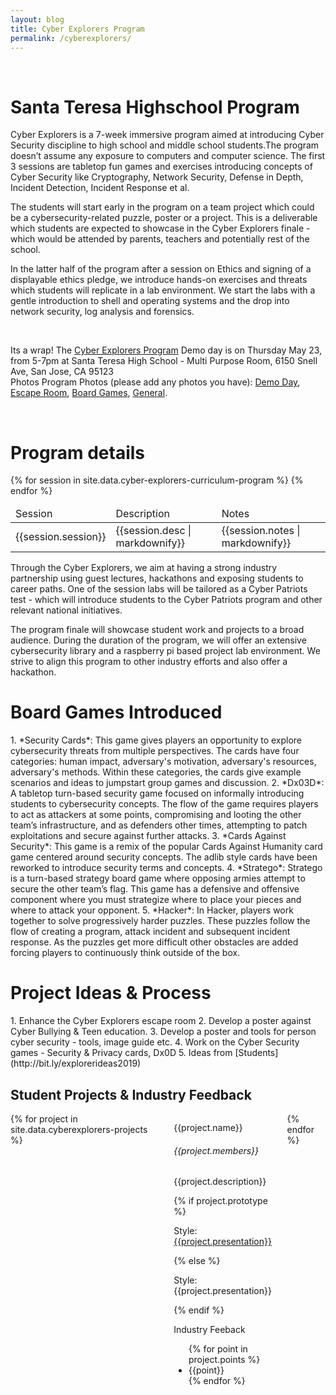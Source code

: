 ```yaml
---
layout: blog
title: Cyber Explorers Program
permalink: /cyberexplorers/
---
```

<br/>
<h1 class="title">Santa Teresa Highschool Program </h1>

Cyber Explorers is a 7-week immersive program aimed at introducing Cyber Security discipline to high school and middle school students.The program doesn’t assume any exposure to computers and computer science. The first 3 sessions are tabletop fun games and exercises introducing concepts of Cyber Security like Cryptography, Network Security, Defense in Depth, Incident Detection, Incident Response et al.

The students will start early in the program on a team project which could be a cybersecurity-related puzzle, poster or a project. This is a deliverable which students are expected to showcase in the Cyber Explorers finale - which would be attended by parents, teachers and potentially rest of the school.

In the latter half of the program after a session on Ethics and signing of a displayable ethics pledge, 
we introduce hands-on exercises and threats which students will replicate in a lab environment. We start the labs with a gentle introduction to shell and operating systems and the drop into network security, log analysis and forensics. 

<br/>
<div class="box cta">
  <p class="has-text-left">
      <span class="tag is-primary">Its a wrap!</span> The <a href='/cyberexplorers'>Cyber Explorers Program</a> Demo day is on 
      Thursday May 23, from 5-7pm at Santa Teresa High School - Multi Purpose Room, 6150 Snell Ave, San Jose, CA 95123
      <br/>
      <span class="tag is-primary">Photos</span> Program Photos (please add any photos you have): <a href="https://photos.app.goo.gl/LpYBk5bo4a2qXUkB6">Demo Day</a>, 
        <a href="https://photos.app.goo.gl/5H7TdWcDPStWU7XH9">Escape Room</a>, 
        <a href="https://photos.app.goo.gl/DMFyErqnozxqpeQs6">Board Games</a>, <a href="https://photos.app.goo.gl/tSnR2eUSRNWH49c26">General</a>.
  </p>
</div>

<br/>
<h1 class="title">Program details</h1>
<table class="table is-bordered is-striped">
    <thead>
        <td>Session</td><td>Description</td><td>Notes</td>
    </thead>
    <tbody>
    {% for session in site.data.cyber-explorers-curriculum-program %} 
    <tr>
        <td>{{session.session}}</td>
        <td>{{session.desc | markdownify}}</td>
        <td>{{session.notes | markdownify}}</td>
    </tr>
    {% endfor %}
    </tbody>
</table>

Through the Cyber Explorers, we aim at having a strong industry partnership using guest lectures, hackathons 
and exposing students to career paths. One of the session labs will be tailored as a Cyber Patriots test - which will introduce students to the Cyber Patriots program and other relevant national initiatives. 

The program finale will showcase student work and projects to a broad audience. During the duration of the program, we will offer an extensive cybersecurity library and a raspberry pi based project lab environment. We strive to align this program to other industry efforts and also offer a  hackathon.
<br/>

<h1 class="title">Board Games Introduced</h1>
1. *Security Cards*: This game gives players an opportunity to explore cybersecurity threats from multiple perspectives. The cards have four categories: human impact, adversary's motivation, adversary's resources, adversary's methods. Within these categories, the cards give example scenarios and ideas to jumpstart group games and discussion.
2. *Dx03D*: A tabletop turn-based security game focused on informally introducing students to cybersecurity concepts. The flow of the game requires players to act as attackers at some points, compromising and looting the other team’s infrastructure, and as defenders other times, attempting to patch exploitations and secure against further attacks.
3. *Cards Against Security*: This game is a remix of the popular Cards Against Humanity card game centered around security concepts. The adlib style cards have been reworked to introduce security terms and concepts.
4. *Stratego*: Stratego is a turn-based strategy board game where opposing armies attempt to secure the other team’s flag. This game has a defensive and offensive component where you must strategize where to place your pieces and where to attack your opponent.
5. *Hacker*: In Hacker, players work together to solve progressively harder puzzles. These puzzles follow the flow of creating a program, attack incident and subsequent incident response. As the puzzles get more difficult other obstacles are added forcing players to continuously think outside of the box.
<br/>

<h1 class="title">Project Ideas & Process</h1>
1. Enhance the Cyber Explorers escape room
2. Develop a poster against Cyber Bullying & Teen education.
3. Develop a poster and tools for person cyber security - tools, image guide etc.
4. Work on the Cyber Security games - Security & Privacy cards, Dx0D
5. Ideas from [Students](http://bit.ly/explorerideas2019)
<br/>
<section>
<div class="container">
<h1 class="title">Student Projects & Industry Feedback</h1>
<div class="columns is-multiline is-mobile is-centered">
{% for project in site.data.cyberexplorers-projects %}  
    <div class="column is-one-third">
        <div class="card is-shady">
            <div class="card-content">
                <div class="content">
                    <p class="is-project-title">{{project.name}}</p>
                    <h6>{{project.members}}</h6>
                    <p>{{project.description}}</p>
                    {% if project.prototype %}
                        <p>Style: <a href='{{project.prototype}}'>{{project.presentation}}</a></p>
                    {% else %}
                        <p>Style: {{project.presentation}}</p>
                    {% endif %}
                    <br/>
                    <p class="is-feedback-title">Industry Feeback</p>
                        <ul class="is-feedback-list">
                            {% for point in project.points %}
                            <li>{{point}}</li>
                            {% endfor %}
                        </ul>
                </div>
            </div>
        </div>
    </div>
{% endfor %}
</div>
</div>
</section>